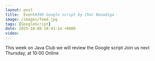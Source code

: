 ```yaml
---
layout: post
title:  Event#390 Google script by Ihor Banadiga
image: /images/feed.jpg
tags: [GoogleScript]
date: 2025-10-08 18:43:14 +0000
video: 
---
```


This week on Java Club we will review the Google script
Join us next Thursday, at 10:00 Online
